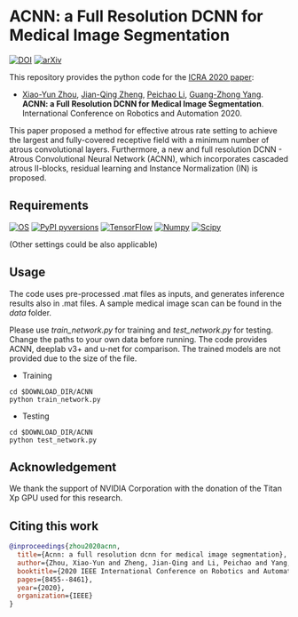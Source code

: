 # ACNN: a Full Resolution DCNN for Medical Image Segmentation
[![DOI](https://img.shields.io/badge/DOI-10.1109%2FICRA40945.2020.9197328-darkyellow)](https://doi.org/10.1109/ICRA40945.2020.9197328)
[![arXiv](https://img.shields.io/badge/arXiv-1901.09203-b31b1b.svg)](https://arxiv.org/abs/1901.09203)

This repository provides the python code for the [ICRA 2020 paper](https://doi.org/10.1109/ICRA40945.2020.9197328):
* [Xiao-Yun Zhou](https://xiaoyunzhou27.github.io/xiaoyunzhou/), [Jian-Qing Zheng](https://jianqingzheng.github.io/), [Peichao Li](https://scholar.google.com/citations?user=HXx7wJ8AAAAJ), [Guang-Zhong Yang](https://imr.sjtu.edu.cn/en/ab_lead/210.html). **ACNN: a Full Resolution DCNN for Medical Image Segmentation**. International Conference on Robotics and Automation 2020. 

This paper proposed a method for effective atrous rate setting to achieve the largest and fully-covered receptive field with a minimum number of atrous convolutional layers. Furthermore, a new and full resolution DCNN - Atrous Convolutional Neural Network (ACNN), which incorporates cascaded atrous II-blocks, residual learning and Instance Normalization (IN) is proposed.

## Requirements
[![OS](https://img.shields.io/badge/OS-Windows%7CLinux-darkblue)]()
[![PyPI pyversions](https://img.shields.io/badge/Python-3.5-blue)](https://pypi.python.org/pypi/ansicolortags/)
[![TensorFlow](https://img.shields.io/badge/TensorFlow->%3D1.9-lightblue)](www.tensorflow.org)
[![Numpy](https://img.shields.io/badge/Numpy-1.19.5-lightblue)](https://numpy.org)
[![Scipy](https://img.shields.io/badge/Scipy--lightblue)](https://scipy.org/)

(Other settings could be also applicable)

## Usage
The code uses pre-processed .mat files as inputs, and generates inference results also in .mat files. A sample medical image scan can be found in the *data* folder. 

Please use *train_network.py* for training and *test_network.py* for testing. Change the paths to your own data before running. The code provides ACNN, deeplab v3+ and u-net for comparison. The trained models are not provided due to the size of the file. 

* Training
```
cd $DOWNLOAD_DIR/ACNN
python train_network.py
```

* Testing
```
cd $DOWNLOAD_DIR/ACNN
python test_network.py
```

## Acknowledgement
We thank the support of NVIDIA Corporation with the donation of the Titan Xp GPU used for this research.

## Citing this work
```bibtex
@inproceedings{zhou2020acnn,
  title={Acnn: a full resolution dcnn for medical image segmentation},
  author={Zhou, Xiao-Yun and Zheng, Jian-Qing and Li, Peichao and Yang, Guang-Zhong},
  booktitle={2020 IEEE International Conference on Robotics and Automation (ICRA)},
  pages={8455--8461},
  year={2020},
  organization={IEEE}
}
```
